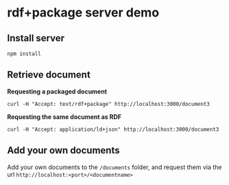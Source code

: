 # rdf+package server demo

## Install server

```
npm install
```


## Retrieve document

**Requesting a packaged document**
```
curl -H "Accept: text/rdf+package" http://localhost:3000/document3
```

**Requesting the same document as RDF**
```
curl -H "Accept: application/ld+json" http://localhost:3000/document3
```


## Add your own documents

Add your own documents to the `/documents` folder, and request them via the url `http://localhost:<port>/<documentname>`